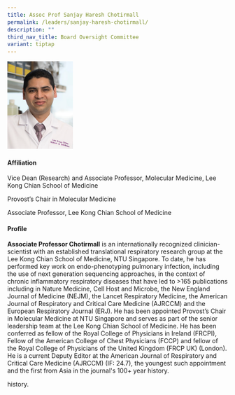 ```yaml
---
title: Assoc Prof Sanjay Haresh Chotirmall
permalink: /leaders/sanjay-haresh-chotirmall/
description: ""
third_nav_title: Board Oversight Committee
variant: tiptap
---
```

<div class="isomer-image-wrapper">
<img style="width:150px" height="auto" width="100%" src="/images/Leaders/sanjay haresh chotirmall.png">
</div>
<h4>Affiliation</h4>
<p>Vice Dean (Research) and Associate Professor, Molecular Medicine, Lee
Kong Chian School of Medicine</p>
<p>Provost’s Chair in Molecular Medicine</p>
<p>Associate Professor, Lee Kong Chian School of Medicine</p>
<h4>Profile</h4>
<p><strong>Associate Professor Chotirmall</strong> is an internationally recognized
clinician-scientist with an established translational respiratory research
group at the Lee Kong Chian School of Medicine, NTU Singapore. To date,
he has performed key work on endo-phenotyping pulmonary infection, including
the use of next generation sequencing approaches, in the context of chronic
inflammatory respiratory diseases that have led to &gt;165 publications
including in Nature Medicine,&nbsp;Cell Host and Microbe,&nbsp;the&nbsp;New
England Journal of Medicine&nbsp;(NEJM),&nbsp;the Lancet Respiratory Medicine,
the&nbsp;American Journal of Respiratory and Critical Care Medicine (AJRCCM)
and the European Respiratory Journal (ERJ). He has been appointed Provost’s
Chair in Molecular Medicine at NTU Singapore and serves as part of the
senior leadership team at the Lee Kong Chian School of Medicine. He has
been conferred as fellow of the Royal College of Physicians in Ireland
(FRCPI), Fellow of the American College of Chest Physicians (FCCP) and
fellow of the Royal College of Physicians of the United Kingdom (FRCP UK)
(London). He is a current Deputy Editor at the&nbsp;American Journal of
Respiratory and Critical Care Medicine&nbsp;(AJRCCM) (IF: 24.7), the youngest
such appointment and the first from Asia in the journal's 100+ year history.</p>
<p>history.</p>